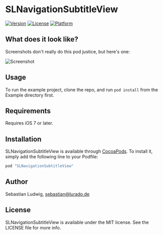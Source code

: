 # SLNavigationSubtitleView

[![Version](https://img.shields.io/cocoapods/v/SLNavigationSubtitleView.svg?style=flat)](http://cocoapods.org/pods/SLNavigationSubtitleView)
[![License](https://img.shields.io/cocoapods/l/SLNavigationSubtitleView.svg?style=flat)](http://cocoapods.org/pods/SLNavigationSubtitleView)
[![Platform](https://img.shields.io/cocoapods/p/SLNavigationSubtitleView.svg?style=flat)](http://cocoapods.org/pods/SLNavigationSubtitleView)

## What does it look like?

Screenshots don't really do this pod justice, but here's one:

![Screenshot](https://raw.githubusercontent.com/sebastianludwig/SLNavigationSubtitleView/master/Screenshots/demo_app.png)

## Usage

To run the example project, clone the repo, and run `pod install` from the Example directory first.

## Requirements

Requires iOS 7 or later. 

## Installation

SLNavigationSubtitleView is available through [CocoaPods](http://cocoapods.org). To install
it, simply add the following line to your Podfile:

```ruby
pod "SLNavigationSubtitleView"
```

## Author

Sebastian Ludwig, sebastian@lurado.de

## License

SLNavigationSubtitleView is available under the MIT license. See the LICENSE file for more info.
